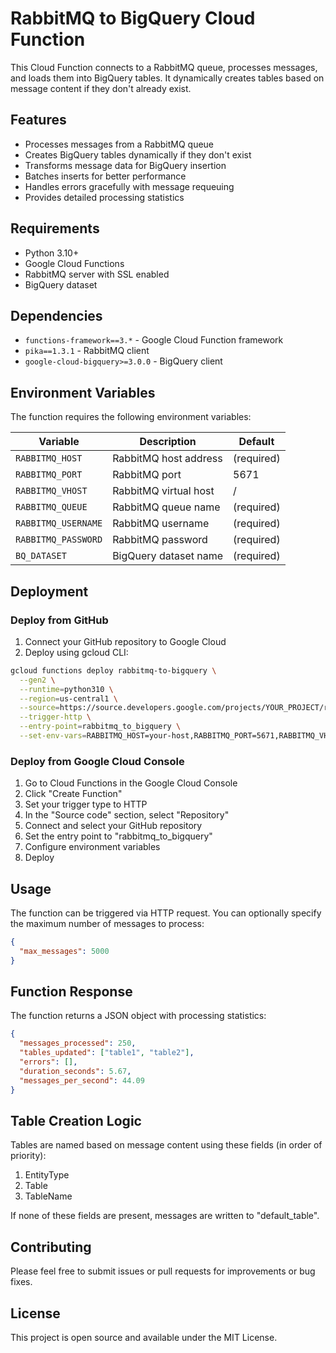 # RabbitMQ to BigQuery Cloud Function

This Cloud Function connects to a RabbitMQ queue, processes messages, and loads them into BigQuery tables. It dynamically creates tables based on message content if they don't already exist.

## Features

- Processes messages from a RabbitMQ queue
- Creates BigQuery tables dynamically if they don't exist
- Transforms message data for BigQuery insertion
- Batches inserts for better performance
- Handles errors gracefully with message requeuing
- Provides detailed processing statistics

## Requirements

- Python 3.10+
- Google Cloud Functions
- RabbitMQ server with SSL enabled
- BigQuery dataset

## Dependencies

- `functions-framework==3.*` - Google Cloud Function framework
- `pika==1.3.1` - RabbitMQ client
- `google-cloud-bigquery>=3.0.0` - BigQuery client

## Environment Variables

The function requires the following environment variables:

| Variable | Description | Default |
|----------|-------------|---------|
| `RABBITMQ_HOST` | RabbitMQ host address | (required) |
| `RABBITMQ_PORT` | RabbitMQ port | 5671 |
| `RABBITMQ_VHOST` | RabbitMQ virtual host | / |
| `RABBITMQ_QUEUE` | RabbitMQ queue name | (required) |
| `RABBITMQ_USERNAME` | RabbitMQ username | (required) |
| `RABBITMQ_PASSWORD` | RabbitMQ password | (required) |
| `BQ_DATASET` | BigQuery dataset name | (required) |

## Deployment

### Deploy from GitHub

1. Connect your GitHub repository to Google Cloud
2. Deploy using gcloud CLI:

```bash
gcloud functions deploy rabbitmq-to-bigquery \
  --gen2 \
  --runtime=python310 \
  --region=us-central1 \
  --source=https://source.developers.google.com/projects/YOUR_PROJECT/repos/github_YOUR_USERNAME_YOUR_REPO_NAME/moveable-aliases/main/paths/ \
  --trigger-http \
  --entry-point=rabbitmq_to_bigquery \
  --set-env-vars=RABBITMQ_HOST=your-host,RABBITMQ_PORT=5671,RABBITMQ_VHOST=/,RABBITMQ_QUEUE=your-queue,RABBITMQ_USERNAME=your-username,RABBITMQ_PASSWORD=your-password,BQ_DATASET=your-dataset
```

### Deploy from Google Cloud Console

1. Go to Cloud Functions in the Google Cloud Console
2. Click "Create Function"
3. Set your trigger type to HTTP
4. In the "Source code" section, select "Repository"
5. Connect and select your GitHub repository
6. Set the entry point to "rabbitmq_to_bigquery"
7. Configure environment variables
8. Deploy

## Usage

The function can be triggered via HTTP request. You can optionally specify the maximum number of messages to process:

```json
{
  "max_messages": 5000
}
```

## Function Response

The function returns a JSON object with processing statistics:

```json
{
  "messages_processed": 250,
  "tables_updated": ["table1", "table2"],
  "errors": [],
  "duration_seconds": 5.67,
  "messages_per_second": 44.09
}
```

## Table Creation Logic

Tables are named based on message content using these fields (in order of priority):
1. EntityType
2. Table
3. TableName

If none of these fields are present, messages are written to "default_table".

## Contributing

Please feel free to submit issues or pull requests for improvements or bug fixes.

## License
This project is open source and available under the MIT License.
